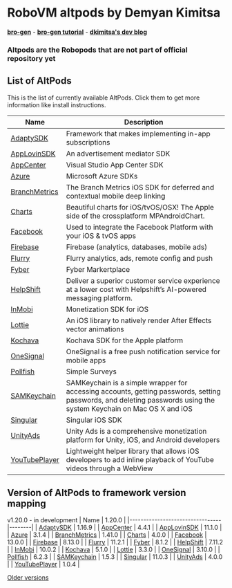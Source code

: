# RoboVM altpods by Demyan Kimitsa
[**bro-gen**](https://github.com/dkimitsa/robovm-bro-gen) -
[**bro-gen tutorial**](https://dkimitsa.github.io/2017/10/19/bro-gen-tutorial/) -
[**dkimitsa's dev blog**](https://dkimitsa.github.io/)

### Altpods are the Robopods that are not part of official repository yet


## List of AltPods

This is the list of currently available AltPods. Click them to get more information like install instructions.

| Name                            | Description                                                                                                                                                        |
|---------------------------------|--------------------------------------------------------------------------------------------------------------------------------------------------------------------|
| [AdaptySDK](adapty/)            | Framework that makes implementing in-app subscriptions                                                                                                             |
| [AppLovinSDK](applovinsdk/)     | An advertisement mediator SDK                                                                                                                                      |
| [AppCenter](appcenter/)         | Visual Studio App Center SDK                                                                                                                                       |
| [Azure](azure/)                 | Microsoft Azure SDKs                                                                                                                                               |
| [BranchMetrics](branchmetrics/) | The Branch Metrics iOS SDK for deferred and contextual mobile deep linking                                                                                         |
| [Charts](charts/)               | Beautiful charts for iOS/tvOS/OSX! The Apple side of the crossplatform MPAndroidChart.                                                                             |
| [Facebook](facebook/)           | Used to integrate the Facebook Platform with your iOS & tvOS apps                                                                                                  |
| [Firebase](firebase/)           | Firebase (analytics, databases, mobile ads)                                                                                                                        |
| [Flurry](flurry/)               | Flurry analytics, ads, remote config and push                                                                                                                      |
| [Fyber](fyber/)                 | Fyber Markertplace                                                                                                                                                 |
| [HelpShift](helpshift/)         | Deliver a superior customer service experience at a lower cost with Helpshift’s AI-powered messaging platform.                                                     |
| [InMobi](inmobi/)               | Monetization SDK for iOS                                                                                                                                           |
| [Lottie](lottie/)               | An iOS library to natively render After Effects vector animations                                                                                                  |
| [Kochava](kochava/)             | Kochava SDK for the Apple platform                                                                                                                                 |
| [OneSignal](onesignal/)         | OneSignal is a free push notification service for mobile apps                                                                                                      |
| [Pollfish](pollfish/)           | Simple Surveys                                                                                                                                                     |
| [SAMKeychain](samkeychain/)     | SAMKeychain is a simple wrapper for accessing accounts, getting passwords, setting passwords, and deleting passwords using the system Keychain on Mac OS X and iOS |
| [Singular](singular/)           | Singular iOS SDK                                                                                                                                                   |
| [UnityAds](unitryads/)          | Unity Ads is a comprehensive monetization platform for Unity, iOS, and Android developers                                                                          |
| [YouTubePlayer](youtube/)       | Lightweight helper library that allows iOS developers to add inline playback of YouTube videos through a WebView                                                   |


## Version of AltPods to framework version mapping

v1.20.0 - in development
| Name                            | 1.20.0 |
|---------------------------------|--------|
| [AdaptySDK](adapty/)            | 1.16.9 |
| [AppCenter](appcenter/)         | 4.4.1  |
| [AppLovinSDK](applovinsdk/)     | 11.1.0 |
| [Azure](azure/)                 | 3.1.4  |
| [BranchMetrics](branchmetrics/) | 1.41.0 |
| [Charts](charts/)               | 4.0.0  |
| [Facebook](facebook/)           | 13.0.0 |
| [Firebase](firebase/)           | 8.13.0 |
| [Flurry](flurry/)               | 11.2.1 |
| [Fyber](fyber/)                 | 8.1.2  |
| [HelpShift](helpshift/)         | 7.11.2 |
| [InMobi](inmobi/)               | 10.0.2 |
| [Kochava](kochava/)             | 5.1.0  |
| [Lottie](lottie/)               | 3.3.0  |
| [OneSignal](onesignal/)         | 3.10.0 |
| [Pollfish](pollfish/)           | 6.2.3  |
| [SAMKeychain](samkeychain/)     | 1.5.3  |
| [Singular](singular/)           | 11.0.3 |
| [UnityAds](unityads/)           | 4.0.0  |
| [YouTubePlayer](youtube/)       | 1.0.4  |

[Older versions](CHANGELOG.md)